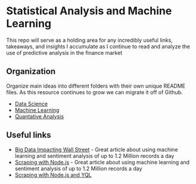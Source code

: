 Statistical Analysis and Machine Learning
===

This repo will serve as a holding area for any incredibly useful links, takeaways, and insights I accumulate as I continue to read and analyze the use of predictive analysis in the finance market


Organization
---

Organize main ideas into different folders with their own unique README files. As this resource continues to grow we can migrate it off of Github.

* [Data Science](https://github.com/igolden/stats-and-machine-learning/tree/master/data-science)
* [Machine Learning](https://github.com/igolden/stats-and-machine-learning/tree/master/machine-learning)
* [Quantative Analysis](https://github.com/igolden/stats-and-machine-learning/tree/master/quantatative-analysis)



Useful links
---

* [Big Data Impacting Wall Street](http://radar.oreilly.com/2015/05/data-science-makes-an-impact-on-wall-street.html) - Great article about using machine learning and sentiment analysis of up to 1.2 Million records a day
* [Scraping with Node.js](https://scotch.io/tutorials/scraping-the-web-with-node-js) - Great article about using machine learning and sentiment analysis of up to 1.2 Million records a day
* [Scraping with Node.js and YQL](http://code.tutsplus.com/tutorials/web-scraping-with-node-js--net-25560)


